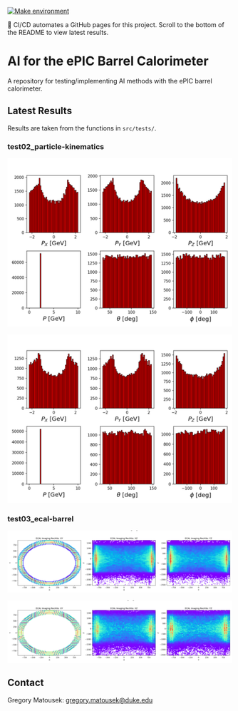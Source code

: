 [![Make environment](https://github.com/Gregtom3/epic-ecal-ai/actions/workflows/base-ci.yml/badge.svg)](https://github.com/Gregtom3/epic-ecal-ai/actions/workflows/base-ci.yml)

:rocket: CI/CD automates a GitHub pages for this project. Scroll to the bottom of the README to view latest results.

# AI for the ePIC Barrel Calorimeter

A repository for testing/implementing AI methods with the ePIC barrel calorimeter.

## Latest Results

Results are taken from the functions in `src/tests/`.

### test02_particle-kinematics

![Electron Plot](https://github.com/Gregtom3/epic-ecal-ai/blob/gh-pages/artifacts/particle-kinematics/electron_kinematics.png)

![Pion Plot](https://github.com/Gregtom3/epic-ecal-ai/blob/gh-pages/artifacts/particle-kinematics/pion_kinematics.png)

### test03_ecal-barrel

![Electron Plot](https://github.com/Gregtom3/epic-ecal-ai/blob/gh-pages/artifacts/ecal-barrel/electron_ecalBarrelPlot_v1.png)

![Pion Plot](https://github.com/Gregtom3/epic-ecal-ai/blob/gh-pages/artifacts/ecal-barrel/pion_ecalBarrelPlot_v1.png)

## Contact

Gregory Matousek: gregory.matousek@duke.edu

